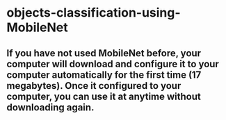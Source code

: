 # objects-classification-using-MobileNet

## If you have not used MobileNet before, your computer will download and configure it to your computer automatically for the first time (17 megabytes). Once it configured to your computer, you can use it at anytime without downloading again. 
